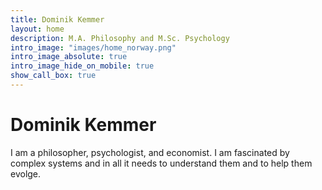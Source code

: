 ```yaml
---
title: Dominik Kemmer
layout: home
description: M.A. Philosophy and M.Sc. Psychology
intro_image: "images/home_norway.png"
intro_image_absolute: true
intro_image_hide_on_mobile: true
show_call_box: true
---
```


# Dominik Kemmer

I am a philosopher, psychologist, and economist. I am fascinated by complex systems and in all it needs to understand them and to help them evolge. 
